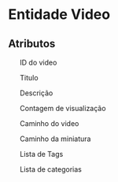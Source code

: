 <h1>Entidade Video</h1>
<h2>Atributos</h2>
<table>
  <ol>ID do video</ol>
  <ol>Titulo</ol>
  <ol>Descrição</ol>
  <ol>Contagem de visualização</ol>
  <ol>Caminho do video</ol>
  <ol>Caminho da miniatura</ol>
  <ol>Lista de Tags</ol>
  <ol>Lista de categorias</ol>
</table>
